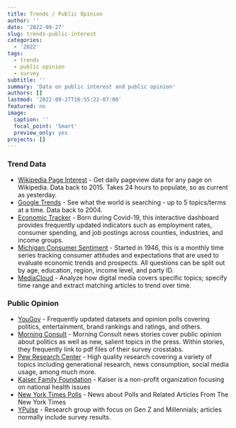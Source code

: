 ```yaml
---
title: Trends / Public Opinion
author: ''
date: '2022-09-27'
slug: trends-public-interest
categories:
  - '2022'
tags:
  - trends
  - public opinion
  - survey
subtitle: ''
summary: 'Data on public interest and public opinion'
authors: []
lastmod: '2022-09-27T16:55:22-07:00'
featured: no
image:
  caption: ''
  focal_point: 'Smart'
  preview_only: yes
projects: []
---
```


### Trend Data 

  - [Wikipedia Page Interest](https://pageviews.wmcloud.org/?project=en.wikipedia.org&platform=all-access&agent=user&redirects=0&range=latest-20&pages=Cat|Dog) - Get daily pageview data for any page on Wikipedia. Data back to 2015. Takes 24 hours to populate, so as current as yesterday. 
  - [Google Trends](https://trends.google.com/trends/?geo=US) - See what the world is searching - up to 5 topics/terms at a time. Data back to 2004. 
  - [Economic Tracker](https://tracktherecovery.org/) - Born during Covid-19, this interactive dashboard provides frequently updated indicators such as employment rates, consumer spending, and job postings across counties, industries, and income groups.
  - [Michigan Consumer Sentiment](http://www.sca.isr.umich.edu/) - Started in 1946, this is a monthly time series tracking consumer attitudes and expectations that are used to evaluate economic trends and prospects. All questions can be split out by age, education, region, income level, and party ID. 
  - [MediaCloud](https://mediacloud.org/) - Analyze how digital media covers specific topics; specify time range and extract matching articles to trend over time. 
  
### Public Opinion

  - [YouGov](https://today.yougov.com/) - Frequently updated datasets and opinion polls covering politics, entertainment, brand rankings and ratings, and others. 
  - [Morning Consult](https://morningconsult.com/news-analysis/) - Morning Consult news stories cover public opinion about politics as well as new, salient topics in the press. Within stories, they frequently link to pdf files of their survey crosstabs. 
  - [Pew Research Center](https://www.pewresearch.org/) - High quality research covering a variety of topics including generational research, news consumption, social media usage, among much more. 
  - [Kaiser Family Foundation](https://www.kff.org/polling/) - Kaiser is a non-profit organization focusing on national health issues
  - [New York Times Polls](https://www.nytimes.com/topic/subject/polls-and-related-articles-from-the-new-york-times) - News about Polls and Related Articles From The New York Times
  - [YPulse](https://www.ypulse.com/) - Research group with focus on Gen Z and Millennials; articles normally include survey results.
